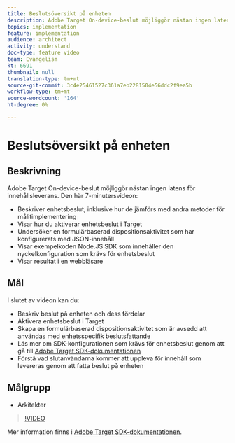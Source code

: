 ```yaml
---
title: Beslutsöversikt på enheten
description: Adobe Target On-device-beslut möjliggör nästan ingen latens för innehållsleverans.
topics: implementation
feature: implementation
audience: architect
activity: understand
doc-type: feature video
team: Evangelism
kt: 6691
thumbnail: null
translation-type: tm+mt
source-git-commit: 3c4e25461527c361a7eb2281504e56ddc2f9ea5b
workflow-type: tm+mt
source-wordcount: '164'
ht-degree: 0%

---
```



# Beslutsöversikt på enheten

## Beskrivning

Adobe Target On-device-beslut möjliggör nästan ingen latens för innehållsleverans. Den här 7-minutersvideon:

* Beskriver enhetsbeslut, inklusive hur de jämförs med andra metoder för målitimplementering
* Visar hur du aktiverar enhetsbeslut i Target
* Undersöker en formulärbaserad dispositionsaktivitet som har konfigurerats med JSON-innehåll
* Visar exempelkoden Node.JS SDK som innehåller den nyckelkonfiguration som krävs för enhetsbeslut
* Visar resultat i en webbläsare

## Mål

I slutet av videon kan du:

* Beskriv beslut på enheten och dess fördelar
* Aktivera enhetsbeslut i Target
* Skapa en formulärbaserad dispositionsaktivitet som är avsedd att användas med enhetsspecifik beslutsfattande
* Läs mer om SDK-konfigurationen som krävs för enhetsbeslut genom att gå till [Adobe Target SDK-dokumentationen](https://adobetarget-sdks.gitbook.io/docs/on-device-decisioning/introduction-to-on-device-decisioning)
* Förstå vad slutanvändarna kommer att uppleva för innehåll som levereras genom att fatta beslut på enheten


## Målgrupp

* Arkitekter

>[!VIDEO](https://video.tv.adobe.com/v/329032/?quality=12)

Mer information finns i [Adobe Target SDK-dokumentationen](https://adobetarget-sdks.gitbook.io/docs/on-device-decisioning/introduction-to-on-device-decisioning).